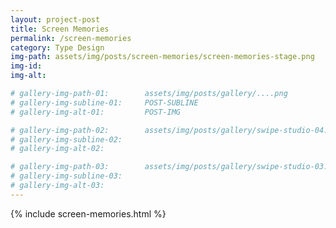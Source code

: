 ```yaml
---
layout: project-post
title: Screen Memories
permalink: /screen-memories
category: Type Design
img-path: assets/img/posts/screen-memories/screen-memories-stage.png
img-id: 
img-alt: 

# gallery-img-path-01:        assets/img/posts/gallery/....png
# gallery-img-subline-01:     POST-SUBLINE
# gallery-img-alt-01:         POST-IMG

# gallery-img-path-02:        assets/img/posts/gallery/swipe-studio-04.png
# gallery-img-subline-02:     
# gallery-img-alt-02:         

# gallery-img-path-03:        assets/img/posts/gallery/swipe-studio-03.png
# gallery-img-subline-03:     
# gallery-img-alt-03:         
---
```




{% include screen-memories.html %}
